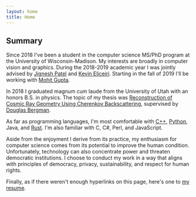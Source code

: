 ```yaml
---
layout: home
title: Home
---
```


## Summary

Since 2018 I've been a student in the computer science MS/PhD program at the University of Wisconsin-Madison. My interests are broadly in computer vision and graphics. During the 2018-2019 academic year I was jointly advised by [Jignesh Patel](http://pages.cs.wisc.edu/~jignesh/) and [Kevin Eliceiri](https://loci.wisc.edu/people/kevin-eliceiri). Starting in the fall of 2019 I'll be working with [Mohit Gupta](http://wisionlab.cs.wisc.edu/people/mohit-gupta/).

In 2018 I graduated magnum cum laude from the University of Utah with an honors B.S. in physics. The topic of my thesis was [Reconstruction of Cosmic Ray Geometry Using Cherenkov Backscattering](http://www.telescopearray.org/images/papers/theses/Dutson_Thesis.pdf), supervised by [Douglas Bergman](http://www.physics.utah.edu/~bergman/).

As far as programming languages, I'm most comfortable with [C++](https://github.com/mattdutson/cherenkov-simulator), [Python](https://nbviewer.jupyter.org/gist/mattdutson/e533bad6932f6c12e02d54f07ea07b45), Java, and [Rust](https://github.com/UWHustle/hustle). I'm also familiar with C, C#, Perl, and JavaScript.

Aside from the enjoyment I derive from its practice, my enthusiasm for computer science comes from its potential to improve the human condition. Unfortunately, technology can also concentrate power and threaten democratic institutions. I choose to conduct my work in a way that aligns with principles of democracy, privacy, sustainability, and respect for human rights.

Finally, as if there weren't enough hyperlinks on this page, here's one to [my resume](assets/resume.pdf).